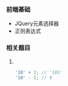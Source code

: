 ### 前端基础

- JQuery元素选择器
- 正则表达式









### 相关题目

1. ​

   ```js
   '10' + 1; // '101'
   '10' - 1; // 9
   ```

